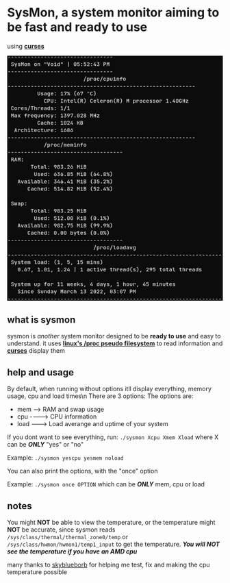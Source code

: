 # SysMon, a system monitor aiming to be fast and ready to use

using [**curses**](https://docs.python.org/3/howto/curses.html)

![sysmon screenshot](sysmon-screen.png)

## what is sysmon
sysmon is *another* system monitor designed to be **ready to use** and easy to understand. it uses [**linux's /proc pseudo filesystem**](https://www.kernel.org/doc/html/latest/filesystems/proc.html) to read information and [**curses**](https://docs.python.org/3/howto/curses.html) display them

## help and usage
By default, when running without options itll display everything, memory usage, cpu and load times\n There are 3 options: The options are:

+ mem --> RAM and swap usage
+ cpu ----> CPU information
+ load ---> Load averange and uptime of your system

If you dont want to see everything, run: `./sysmon Xcpu Xmem Xload` where X can be _**ONLY**_ "yes" or "no"

Example: `./sysmon yescpu yesmem noload`

You can also print the options, with the "once" option

Example: `./sysmon once OPTION` which can be _**ONLY**_ mem, cpu or load

## notes
You might **NOT** be able to view the temperature, or the temperature might **NOT** be accurate, since sysmon reads `/sys/class/thermal/thermal_zone0/temp` or `/sys/class/hwmon/hwmon1/temp1_input` to get the temperature. _**You will NOT see the temperature if you have an AMD cpu**_

many thanks to [skyblueborb](https://github.com/skyblueborb) for helping me test, fix and making the cpu temperature possible
